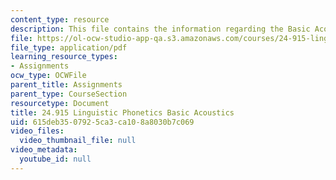```yaml
---
content_type: resource
description: This file contains the information regarding the Basic Acoustics.
file: https://ol-ocw-studio-app-qa.s3.amazonaws.com/courses/24-915-linguistic-phonetics-fall-2015/615deb3507925ca3ca108a8030b7c069_MIT24_915F15_Assignment1.pdf
file_type: application/pdf
learning_resource_types:
- Assignments
ocw_type: OCWFile
parent_title: Assignments
parent_type: CourseSection
resourcetype: Document
title: 24.915 Linguistic Phonetics Basic Acoustics
uid: 615deb35-0792-5ca3-ca10-8a8030b7c069
video_files:
  video_thumbnail_file: null
video_metadata:
  youtube_id: null
---
```

